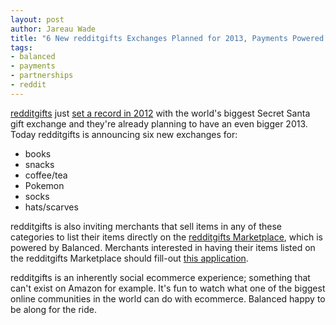 ```yaml
---
layout: post
author: Jareau Wade
title: "6 New redditgifts Exchanges Planned for 2013, Payments Powered by Balanced"
tags:
- balanced
- payments
- partnerships
- reddit
---
```


[redditgifts](redditgifts.com) just [set a record in 2012](http://redditgifts.com/blog/view/reddit-now-holds-guinness-worlds-record/) with the world's biggest Secret Santa gift exchange and they're already planning to have an even bigger 2013. Today redditgifts is announcing six new exchanges for:

- books
- snacks
- coffee/tea
- Pokemon
- socks
- hats/scarves

redditgifts is also inviting merchants that sell items in any of these categories to list their items directly on the [redditgifts Marketplace](redditgifts.com/marketplace/), which is powered by Balanced. Merchants interested in having their items listed on the redditgifts Marketplace should fill-out [this application](http://redditgifts.com/marketplace/merchant/apply/). 

redditgifts is an inherently social ecommerce experience; something that can't exist on Amazon for example. It's fun to watch what one of the biggest online communities in the world can do with ecommerce. Balanced happy to be along for the ride.
